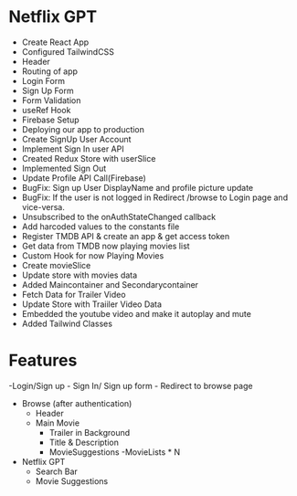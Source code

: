 # Netflix GPT

- Create React App
- Configured TailwindCSS 
- Header
- Routing of app
- Login Form 
- Sign Up Form
- Form Validation
- useRef Hook
- Firebase Setup
- Deploying our app to production
- Create SignUp User Account
- Implement Sign In user API
- Created Redux Store with userSlice
- Implemented Sign Out
- Update Profile API Call(Firebase)
- BugFix: Sign up User DisplayName and profile picture update
- BugFix: If the user is not logged in Redirect /browse to Login page and vice-versa.
- Unsubscribed to the onAuthStateChanged callback
- Add harcoded values to the constants file
- Register TMDB API & create an app & get access token
- Get data from TMDB now playing movies list
- Custom Hook for now Playing Movies
- Create movieSlice
- Update store with movies data
- Added Maincontainer and Secondarycontainer
- Fetch Data for Trailer Video
- Update Store with Traiiler Video Data
- Embedded the youtube video and make it autoplay and mute
- Added Tailwind Classes 

# Features

-Login/Sign up
    - Sign In/ Sign up form
    - Redirect to browse page
- Browse (after authentication)
    - Header
    - Main Movie
        - Trailer in Background
        - Title & Description
        - MovieSuggestions
            -MovieLists * N
- Netflix GPT
    - Search Bar
    - Movie Suggestions